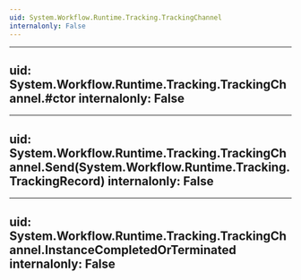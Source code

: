 ```yaml
---
uid: System.Workflow.Runtime.Tracking.TrackingChannel
internalonly: False
---
```


---
uid: System.Workflow.Runtime.Tracking.TrackingChannel.#ctor
internalonly: False
---

---
uid: System.Workflow.Runtime.Tracking.TrackingChannel.Send(System.Workflow.Runtime.Tracking.TrackingRecord)
internalonly: False
---

---
uid: System.Workflow.Runtime.Tracking.TrackingChannel.InstanceCompletedOrTerminated
internalonly: False
---
